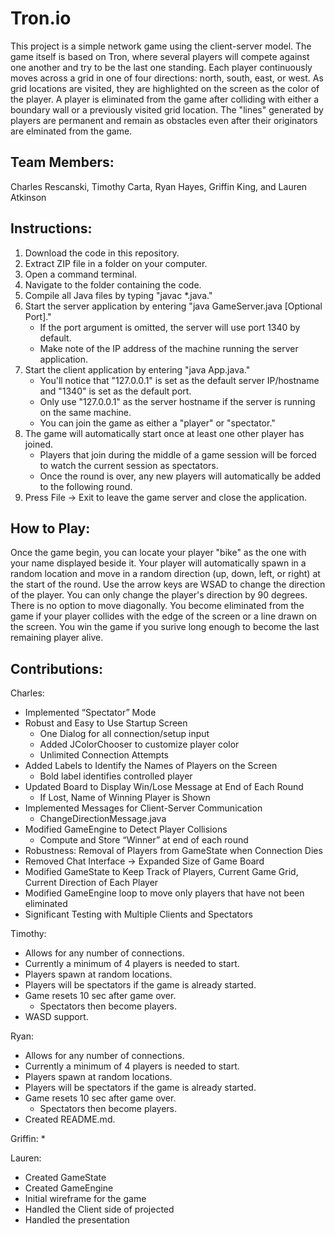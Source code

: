 # Tron.io

This project is a simple network game using the client-server model.
The game itself is based on Tron, where several players will compete
against one another and try to be the last one standing.  Each player continuously 
moves across a grid in one of four directions: north, south, east, or west.  As grid
locations are visited, they are highlighted on the screen as the color of the player.  A player
is eliminated from the game after colliding with either a boundary wall or a previously visited
grid location.  The "lines" generated by players are permanent and remain as obstacles even after
their originators are elminated from the game.  

## Team Members:

Charles Rescanski, Timothy Carta, Ryan Hayes, Griffin King, and Lauren Atkinson

## Instructions:

1. Download the code in this repository.
2. Extract ZIP file in a folder on your computer.
3. Open a command terminal.
4. Navigate to the folder containing the code.
5. Compile all Java files by typing "javac \*.java."
6. Start the server application by entering "java GameServer.java [Optional Port]."
   - If the port argument is omitted, the server will use port 1340 by default.
   - Make note of the IP address of the machine running the server application.
7. Start the client application by entering "java App.java."
   - You'll notice that "127.0.0.1" is set as the default server IP/hostname and "1340" is set as the default port.
   - Only use "127.0.0.1" as the server hostname if the server is running on the same machine.
   - You can join the game as either a "player" or "spectator."
8. The game will automatically start once at least one other player has joined.
   - Players that join during the middle of a game session will be forced to watch the current session as spectators.
   - Once the round is over, any new players will automatically be added to the following round.
9. Press File -> Exit to leave the game server and close the application.

## How to Play:
 Once the game begin, you can locate your player "bike" as the one with your name displayed beside it.  Your player 
 will automatically spawn in a random location and move in a random direction (up, down, left, or right) at the start 
 of the round.  Use the arrow keys are WSAD to change the direction of the player.  You can only change the player's direction by 90 degrees.
 There is no option to move diagonally.  You become eliminated from the game if your player collides with the edge of the screen or a line drawn 
 on the screen.  You win the game if you surive long enough to become the last remaining player alive.  

## Contributions:

Charles:
* Implemented “Spectator” Mode
* Robust and Easy to Use Startup Screen
   - One Dialog for all connection/setup input
   - Added JColorChooser to customize player color
   - Unlimited Connection Attempts 
* Added Labels to Identify the Names of Players on the Screen
   - Bold label identifies controlled player
* Updated Board to Display Win/Lose Message at End of Each Round
   - If Lost, Name of Winning Player is Shown
* Implemented Messages for Client-Server Communication
   - ChangeDirectionMessage.java
* Modified GameEngine to Detect Player Collisions
   - Compute and Store “Winner” at end of each round
* Robustness: Removal of Players from GameState when Connection Dies
* Removed Chat Interface -> Expanded Size of Game Board
* Modified GameState to Keep Track of Players, Current Game Grid, Current Direction of Each Player
* Modified GameEngine loop to move only players that have not been eliminated
* Significant Testing with Multiple Clients and Spectators


Timothy:
* Allows for any number of connections.
* Currently a minimum of 4 players is needed to start.
* Players spawn at random locations.
* Players will be spectators if the game is already started.
* Game resets 10 sec after game over.
  * Spectators then become players.
* WASD support.

Ryan: 
* Allows for any number of connections.
* Currently a minimum of 4 players is needed to start.
* Players spawn at random locations.
* Players will be spectators if the game is already started.
* Game resets 10 sec after game over.
  * Spectators then become players.
* Created README.md.

Griffin:
* 

Lauren:
* Created GameState 
* Created GameEngine
* Initial wireframe for the game 
* Handled the Client side of projected
* Handled the presentation 

